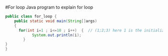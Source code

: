 #For loop
 Java program to explain for loop
```java
public class for_loop {
    public static void main(String[]args) 
    {
      for(int i=1 ; i<=10 ; i++)  {  // (1;2;3) here 1 is the initialization or counter 2 is the condition and 3 is by how much to change
            System.out.println(i);
        }
}
}
